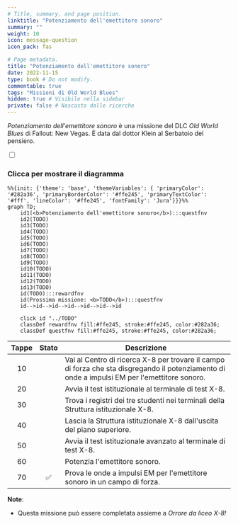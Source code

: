 ```yaml
---
# Title, summary, and page position.
linktitle: "Potenziamento dell'emettitore sonoro" 
summary: ""
weight: 10
icon: message-question
icon_pack: fas

# Page metadata.
title: "Potenziamento dell'emettitore sonoro"
date: 2022-11-15
type: book # Do not modify.
commentable: true
tags: "Missioni di Old World Blues"
hidden: true # Visibile nella sidebar
private: false # Nascosto dalle ricerche
---
```


<div class="fnv">


*Potenziamento dell'emettitore sonoro* è una missione del DLC *Old World Blues* di Fallout: New Vegas. È data dal dottor Klein al Serbatoio del pensiero.


<section class="chart-collapse">
<input type="checkbox" name="collapse2" id="handle2">
<h3 class="handle">
<label for="handle2">Clicca per mostrare il diagramma</label>
</h3>
<div class="content">

```mermaid
%%{init: {'theme': 'base', 'themeVariables': { 'primaryColor': '#282a36', 'primaryBorderColor': '#ffe245', 'primaryTextColor': '#fff', 'lineColor': '#ffe245', 'fontFamily': 'Jura'}}}%%
graph TD;
    id1(<b>Potenziamento dell'emettitore sonoro</b>):::questfnv
    id2(TODO)
    id3(TODO)
    id4(TODO)
    id5(TODO)
    id6(TODO)
    id7(TODO) 
    id8(TODO)
    id9(TODO)
    id10(TODO)
    id11(TODO)
    id12(TODO)
    id13(TODO) 
    id(TODO):::rewardfnv
    id(Prossima missione: <b>TODO</b>):::questfnv
    id-->id-->id-->id-->id-->id-->id
    
    click id "../TODO"
    classDef rewardfnv fill:#ffe245, stroke:#ffe245, color:#282a36;
    classDef questfnv fill:#ffe245, stroke:#ffe245, color:#282a36;
```

</div>
</section>

| Tappe |       Stato        | Descrizione |
|:-----:|:------------------:| ----------- |
|                           10                          |            | Vai al Centro di ricerca X-8 per trovare il campo di forza che sta disgregando il potenziamento di onde a impulsi EM per l'emettitore sonoro.                               |
|                           20                          |            | Avvia il test istituzionale al terminale di test X-8.                                                                                                                       |
|                           30                          |            | Trova i registri dei tre studenti nei terminali della Struttura istituzionale X-8.                                                                                          |
|                           40                          |            | Lascia la Struttura istituzionale X-8 dall'uscita del piano superiore.                                                                                                      |
|                           50                          |            | Avvia il test istituzionale avanzato al terminale di test X-8.                                                                                                              |
|                           60                          |            | Potenzia l'emettitore sonoro.                                                                                                                                               |
|                           70                          | :white_check_mark: | Prova le onde a impulsi EM per l'emettitore sonoro in un campo di forza.                                                                                                    |







**Note**:
- Questa missione può essere completata assieme a *Orrore da liceo X-8!*


</div>


